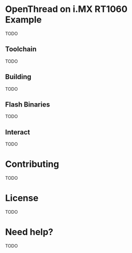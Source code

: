 # OpenThread on i.MX RT1060 Example

TODO

## Toolchain


TODO

## Building

TODO

## Flash Binaries

TODO

## Interact

TODO

# Contributing

TODO

# License

TODO

# Need help?

TODO
